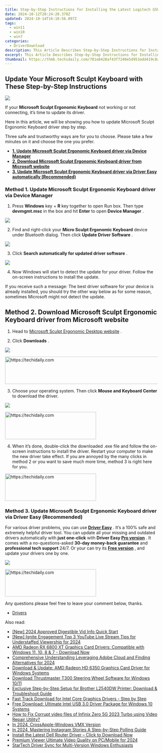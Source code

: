 ```yaml
---
title: Step-by-Step Instructions for Installing the Latest Logitech G502 Gaming Mouse Software
date: 2024-10-12T20:24:20.378Z
updated: 2024-10-14T16:18:56.097Z
tags:
  - win11
  - win10
  - win7
categories:
  - DriverDownload
description: This Article Describes Step-by-Step Instructions for Installing the Latest Logitech G502 Gaming Mouse Software
excerpt: This Article Describes Step-by-Step Instructions for Installing the Latest Logitech G502 Gaming Mouse Software
thumbnail: https://thmb.techidaily.com/781e8428af43f7240e5d953add419c8aa194f2d4e4f1f7a9a67dc80aa935e243.jpg
---
```


## Update Your Microsoft Sculpt Keyboard with These Step-by-Step Instructions

![](https://images.drivereasy.com/wp-content/uploads/2017/05/1-26.jpg)

 If your **Microsoft Sculpt Ergonomic Keyboard**  not working or not connecting, it’s time to update its driver.

 Here in this article, we will be showing you how to update Microsoft Sculpt Ergonomic Keyboard driver step by step.

 Three safe and trustworthy ways are for you to choose. Please take a few minutes on it and choose the one you prefer.

* [**1. Update Microsoft Sculpt Ergonomic Keyboard driver via Device Manager**](https://tools.techidaily.com/drivereasy/download/)
* [**2. Download Microsoft Sculpt Ergonomic Keyboard driver from Microsoft website**](https://tools.techidaily.com/drivereasy/download/)
* [**3. Update Microsoft Sculpt Ergonomic Keyboard driver via Driver Easy automatically (Recommended)**](https://www.drivereasy.com/knowledge/microsoft-sculpt-ergonomic-keyboard-driver-update-easily/#Method3)

### **Method 1\. Update Microsoft Sculpt Ergonomic Keyboard driver via Device Manager**

 1) Press **Windows**  key + **R**  key together to open Run box. Then type **devmgmt.msc**  in the box and hit **Enter**  to open **Device Manager** .

![](https://images.drivereasy.com/wp-content/uploads/2017/05/2-30.jpg)

 2) Find and right-click your **Micro Sculpt Ergonomic Keyboard**  device under Bluetooth dialog. Then click **Update Driver Software** .

![](https://images.drivereasy.com/wp-content/uploads/2017/05/3-28.jpg)

 3) Click **Search automatically for updated driver software** .

![](https://images.drivereasy.com/wp-content/uploads/2017/05/4-30.jpg)

 4) Now Windows will start to detect the update for your driver. Follow the on-screen instructions to install the update.

 If you receive such a message: The best driver software for your device is already installed, you should try the other way below as for some reason, sometimes Microsoft might not detect the update.

## **Method 2\. Download Microsoft Sculpt Ergonomic Keyboard driver from Microsoft website**

 1) Head to [Microsoft Sculpt Ergonomic Desktop website](https://www.microsoft.com/accessories/en-us/products/keyboards/sculpt-ergonomic-desktop/l5v-00001) .

 2) Click **Downloads** .

![](https://images.drivereasy.com/wp-content/uploads/2017/05/5-21.jpg)

<!-- affiliate ads begin -->
<a href="https://appsumo.8odi.net/c/5597632/2151866/7443" target="_top" id="2151866">
  <img src="//a.impactradius-go.com/display-ad/7443-2151866" border="0" alt="https://techidaily.com" width="728" height="90"/>
</a>
<img height="0" width="0" src="https://appsumo.8odi.net/i/5597632/2151866/7443" style="position:absolute;visibility:hidden;" border="0" />
<!-- affiliate ads end -->

 3) Choose your operating system. Then click **Mouse and Keyboard Center**  to download the driver.

![](https://images.drivereasy.com/wp-content/uploads/2017/05/6-20.jpg)

<!-- affiliate ads begin -->
<a href="https://aligracehair.sjv.io/c/5597632/2135369/19272" target="_top" id="2135369">
  <img src="//a.impactradius-go.com/display-ad/19272-2135369" border="0" alt="https://techidaily.com" width="300" height="90"/>
</a>
<img height="0" width="0" src="https://aligracehair.sjv.io/i/5597632/2135369/19272" style="position:absolute;visibility:hidden;" border="0" />
<!-- affiliate ads end -->

 4) When it’s done, double-click the downloaded .exe file and follow the on-screen instructions to install the driver. Restart your computer to make the new driver take effect. If you are annoyed by the many clicks in method 2 or you want to save much more time, method 3 is right here for you.

<!-- affiliate ads begin -->
<a href="https://aligracehair.sjv.io/c/5597632/2027162/19272" target="_top" id="2027162">
  <img src="//a.impactradius-go.com/display-ad/19272-2027162" border="0" alt="https://techidaily.com" width="300" height="90"/>
</a>
<img height="0" width="0" src="https://aligracehair.sjv.io/i/5597632/2027162/19272" style="position:absolute;visibility:hidden;" border="0" />
<!-- affiliate ads end -->

### **Method 3\. Update Microsoft Sculpt Ergonomic Keyboard driver via Driver Easy (Recommended)**

 For various driver problems, you can use **[Driver Easy](https://tools.techidaily.com/drivereasy/download/)**  . It’s a 100% safe and extremely helpful driver tool. You can update all your missing and outdated drivers automatically with **just one-click** with   **Driver Easy [Pro version](https://tools.techidaily.com/drivereasy/download/)**  . It comes with a no-questions-asked **30-day money-back guarantee** and **professional tech support** 24/7\. Or your can try its **[Free version](https://tools.techidaily.com/drivereasy/download/)**  , and update your drivers one by one.

![](https://images.drivereasy.com/wp-content/uploads/2017/05/7-12.jpg)

<!-- affiliate ads begin -->
<a href="https://laganoo.pxf.io/c/5597632/1528693/16446" target="_top" id="1528693">
  <img src="//a.impactradius-go.com/display-ad/16446-1528693" border="0" alt="https://techidaily.com" width="300" height="90"/>
</a>
<img height="0" width="0" src="https://laganoo.pxf.io/i/5597632/1528693/16446" style="position:absolute;visibility:hidden;" border="0" />
<!-- affiliate ads end -->

 Any questions please feel free to leave your comment below, thanks.

* [Drivers](https://tools.techidaily.com/drivereasy/download/)

<ins class="adsbygoogle"
     style="display:block"
     data-ad-format="autorelaxed"
     data-ad-client="ca-pub-7571918770474297"
     data-ad-slot="1223367746"></ins>

<ins class="adsbygoogle"
     style="display:block"
     data-ad-client="ca-pub-7571918770474297"
     data-ad-slot="8358498916"
     data-ad-format="auto"
     data-full-width-responsive="true"></ins>

<span class="atpl-alsoreadstyle">Also read:</span>
<div><ul>
<li><a href="https://youtube-data.techidaily.com/024-approved-digestible-vid-info-quick-start/"><u>[New] 2024 Approved Digestible Vid Info Quick Start</u></a></li>
<li><a href="https://article-helps.techidaily.com/new-ignite-engagement-top-3-youtube-live-stream-tips-for-understaffed-viewership-for-2024/"><u>[New] Ignite Engagement Top 3 YouTube Live Stream Tips for Understaffed Viewership for 2024</u></a></li>
<li><a href="https://win-dash.techidaily.com/amd-radeon-rx-6800-xt-graphics-card-drivers-compatible-with-windows-11-10-8-and-7-download-now/"><u>AMD Radeon RX 6800 XT Graphics Card Drivers: Compatible with Windows 11, 10, 8 & 7 - Download Now</u></a></li>
<li><a href="https://fox-info.techidaily.com/comprehensive-understanding-leveraging-adobe-cloud-and-finding-alternatives-for-2024/"><u>Comprehensive Understanding Leveraging Adobe Cloud and Finding Alternatives for 2024</u></a></li>
<li><a href="https://win-dash.techidaily.com/download-and-update-amd-radeon-hd-6350-graphics-card-driver-for-windows-systems/"><u>Download & Update: AMD Radeon HD 6350 Graphics Card Driver for Windows Systems</u></a></li>
<li><a href="https://win-dash.techidaily.com/download-thrustmaster-t300-steering-wheel-software-for-windows-1011/"><u>Download Thrustmaster T300 Steering Wheel Software for Windows 10/11</u></a></li>
<li><a href="https://win-dash.techidaily.com/exclusive-step-by-step-setup-for-brother-l2540dw-printer-download-and-troubleshoot-guide/"><u>Exclusive Step-by-Step Setup for Brother L2540DW Printer: Download & Troubleshoot Guide</u></a></li>
<li><a href="https://win-dash.techidaily.com/fast-track-download-for-intel-core-graphics-drivers-step-by-step/"><u>Fast Track Download for Intel Core Graphics Drivers - Step by Step</u></a></li>
<li><a href="https://win-dash.techidaily.com/free-download-ultimate-intel-usb-30-driver-package-for-windows-10-systems/"><u>Free Download: Ultimate Intel USB 3.0 Driver Package for Windows 10 Systems</u></a></li>
<li><a href="https://blog-min.techidaily.com/how-to-fix-corrupt-video-files-of-infinix-zero-5g-2023-turbo-using-video-repair-utility-by-stellar-video-repair-mobile-video-repair/"><u>How to Fix Corrupt video files of Infinix Zero 5G 2023 Turbo using Video Repair Utility?</u></a></li>
<li><a href="https://article-knowledge.techidaily.com/in-2024-crossapple-windows-vmx-version/"><u>In 2024, CrossApple-Windows VMX Version</u></a></li>
<li><a href="https://instagram-videos.techidaily.com/in-2024-mastering-instagram-stories-a-step-by-step-polling-guide/"><u>In 2024, Mastering Instagram Stories A Step-by-Step Polling Guide</u></a></li>
<li><a href="https://win-dash.techidaily.com/install-the-latest-dell-router-driver-click-to-download-now/"><u>Install the Latest Dell Router Driver – Click to Download Now</u></a></li>
<li><a href="https://extra-approaches.techidaily.com/premium-viewer-ultimate-video-quality-on-pcmobile-for-2024/"><u>Premium Viewer Ultimate Video Quality on PC/Mobile for 2024</u></a></li>
<li><a href="https://driver-install.techidaily.com/startech-driver-sync-for-multi-version-windows-enthusiasts/"><u>StarTech Driver Sync for Multi-Version Windows Enthusiasts</u></a></li>
</ul></div>

